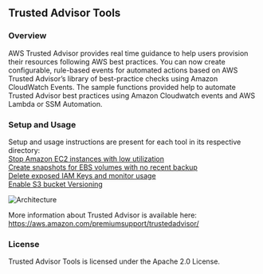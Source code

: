 ## Trusted Advisor Tools

### Overview
AWS Trusted Advisor provides real time guidance to help users provision their resources following AWS best practices. You can now create configurable, rule-based events for automated actions based on AWS Trusted Advisor’s library of best-practice checks using Amazon CloudWatch Events.
The sample functions provided help to automate Trusted Advisor best practices using Amazon Cloudwatch events and AWS Lambda or SSM Automation. 

### Setup and Usage

Setup and usage instructions are present for each tool in its respective directory: <br />
[Stop Amazon EC2 instances with low utilization](LowUtilizationEC2Instances/) <br />
[Create snapshots for EBS volumes with no recent backup](AmazonEBSSnapshots/) <br />
[Delete exposed IAM Keys and monitor usage](ExposedAccessKeys/)<br />
[Enable S3 bucket Versioning](S3BucketVersioning/)<br />

![Architecture](images/LowUtilizationEC2InstancesArchitecture.jpg)

More information about Trusted Advisor is available here: https://aws.amazon.com/premiumsupport/trustedadvisor/

### License
Trusted Advisor Tools is licensed under the Apache 2.0 License.
